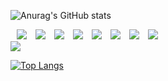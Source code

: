   ![Anurag's GitHub stats](https://github-readme-stats.vercel.app/api?username=MinSeok0123&&show_icons=true&theme=radical)
<div algin=center>

  <img src="https://img.shields.io/badge/HTML5-E34F26?style=flat-square&logo=HTML5&logoColor=white" style="margin-left:10px;">
  <img src="https://img.shields.io/badge/JavaScript-F7DF1E?style=flat-square&logo=JavaScript&logoColor=white" style="margin-left:10px;">
  <img src="https://img.shields.io/badge/Firebase-FFCA28?style=flat-square&logo=Firebase&logoColor=white" style="margin-left:10px;">
  <img src="https://img.shields.io/badge/PYTHON-3776AB?style=flat-square&logo=PYTHON&logoColor=white" style="margin-left:10px;">
  <img src="https://img.shields.io/badge/CSS3-1572B6?style=flat-square&logo=CSS3&logoColor=white" style="margin-left:10px;">
  <img src="https://img.shields.io/badge/Java-007396?style=flat-square&logo=Java&logoColor=white" style="margin-left:10px;">
  <img src="https://img.shields.io/badge/Arduino-00979D?style=flat-square&logo=Arduino&logoColor=white" style="margin-left:10px;">
  <img src="https://img.shields.io/badge/C-A8B9CC?style=flat-square&logo=C&logoColor=white" style="margin-left:10px;">
</div>
  <a href="https://hits.seeyoufarm.com"><img src="https://hits.seeyoufarm.com/api/count/incr/badge.svg?url=https%3A%2F%2Fgithub.com%2FMinSeok0123&count_bg=%232AC1BC&title_bg=%23555555&icon=&icon_color=%23FFFFFF&title=HITS&edge_flat=false"/></a>

[![Top Langs](https://github-readme-stats.vercel.app/api/top-langs/?username=MinSeok0123)](https://github.com/MinSeok0123/github-readme-stats)


